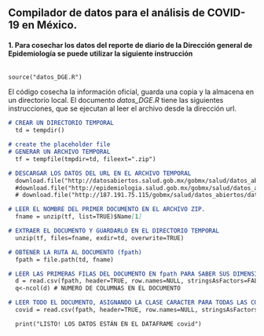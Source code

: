 ## Compilador de datos para el análisis de COVID-19 en México.

#### 1. Para cosechar los datos del reporte de diario de la Dirección general de Epidemiología se puede utilizar la siguiente instrucción

```markdown

source("datos_DGE.R")

```
El código cosecha la información oficial, guarda una copia y la almacena en un directorio local. El documento <i>datos_DGE.R</i> tiene las siguientes instrucciones, que se ejecutan al leer el archivo desde la dirección url.

``` markdown
# CREAR UN DIRECTORIO TEMPORAL
  td = tempdir()

# create the placeholder file
# GENERAR UN ARCHIVO TEMPORAL
  tf = tempfile(tmpdir=td, fileext=".zip")

# DESCARGAR LOS DATOS DEL URL EN EL ARCHIVO TEMPORAL
  download.file("http://datosabiertos.salud.gob.mx/gobmx/salud/datos_abiertos/datos_abiertos_covid19.zip", tf)
  #download.file("http://epidemiologia.salud.gob.mx/gobmx/salud/datos_abiertos/datos_abiertos_covid19.zip", tf)
  # download.file("http://187.191.75.115/gobmx/salud/datos_abiertos/datos_abiertos_covid19.zip", tf) # cambio la dirección! 31/jul/2020

# LEER EL NOMBRE DEL PRIMER DOCUMENTO EN EL ARCHIVO ZIP.
  fname = unzip(tf, list=TRUE)$Name[1]

# EXTRAER EL DOCUMENTO Y GUARDARLO EN EL DIRECTORIO TEMPORAL
  unzip(tf, files=fname, exdir=td, overwrite=TRUE)

# OBTENER LA RUTA AL DOCUMENTO (fpath)
  fpath = file.path(td, fname)

# LEER LAS PRIMERAS FILAS DEL DOCUMENTO EN fpath PARA SABER SUS DIMENSIONES (filas, coumnas) 
  d = read.csv(fpath, header=TRUE, row.names=NULL, stringsAsFactors=FALSE, nrows=10) 
  q<-ncol(d) # NUMERO DE COLUMNAS EN EL DOCUMENTO

# LEER TODO EL DOCUMENTO, ASIGNANDO LA CLASE CARACTER PARA TODAS LAS COLUMNAS. ESTO PERMITE MANTENER LA INTEGRIDAD DEL CODIGO DE MUNICIPIO (MUCIPIO_OFICIA)
  covid = read.csv(fpath, header=TRUE, row.names=NULL, stringsAsFactors=FALSE, colClasses=c(rep("character",q))) 

  print("LISTO! LOS DATOS ESTÁN EN EL DATAFRAME covid")

```
